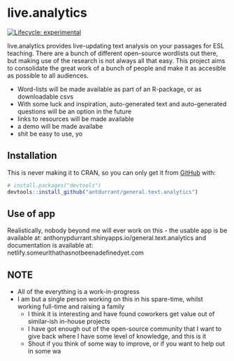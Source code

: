 
<!-- README.md is generated from README.Rmd. Please edit that file -->

# live.analytics

<!-- badges: start -->

[![Lifecycle:
experimental](https://img.shields.io/badge/lifecycle-experimental-orange.svg)](https://www.tidyverse.org/lifecycle/#experimental)
<!-- badges: end -->

live.analytics provides live-updating text analysis on your passages for
ESL teaching. There are a bunch of different open-source wordlists out
there, but making use of the research is not always all that easy. This
project aims to consolidate the great work of a bunch of people and make
it as accesible as possible to all audiences.

  - Word-lists will be made available as part of an R-package, or as
    downloadable csvs
  - With some luck and inspiration, auto-generated text and
    auto-generated questions will be an option in the future
  - links to resources will be made available
  - a demo will be made availabe
  - shit be easy to use, yo

## Installation

This is never making it to CRAN, so you can only get it from
[GitHub](https://github.com/) with:

``` r
# install.packages("devtools")
devtools::install_github("antdurrant/general.text.analytics")
```

## Use of app

Realistically, nobody beyond me will ever work on this - the usable app
is be available at: anthonypdurrant.shinyapps.io/general.text.analytics
and documentation is available at:
netlify.someurlthathasnotbeenadefinedyet.com

## NOTE

  - All of the everything is a work-in-progress
  - I am but a single person working on this in his spare-time, whilst
    working full-time and raising a family
      - I think it is interesting and have found coworkers get value out
        of similar-ish in-house projects
      - I have got enough out of the open-source community that I want
        to give back where I have some level of knowledge, and this is
        it
      - Shout if you think of some way to improve, or if you want to
        help out in some wa
